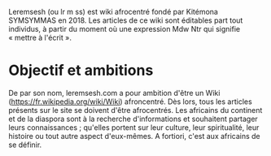 <!-- TITLE: Leremsesh -->
<!-- SUBTITLE: Présentation de Leremsesh -->

Leremsesh (ou lr m ss) est wiki afrocentré fondé par Kitémona SYMSYMMAS en 2018.
Les articles de ce wiki sont éditables part tout individus, à partir du moment où une expression Mdw Ntr qui signifie « mettre à l'écrit ». 
# Objectif et ambitions
De par son nom, leremsesh.com a pour ambition d'être un Wiki (https://fr.wikipedia.org/wiki/Wiki) afroncentré. Dès lors, tous les articles présents sur le site se doivent d'être afrocentrés.
Les africains du continent et de la diaspora sont à la recherche d'informations et souhaitent partager leurs connaissances ; qu'elles portent sur leur culture, leur spiritualité, leur histoire ou tout autre aspect d'eux-mêmes. A fortiori, c'est aux africains de se définir.